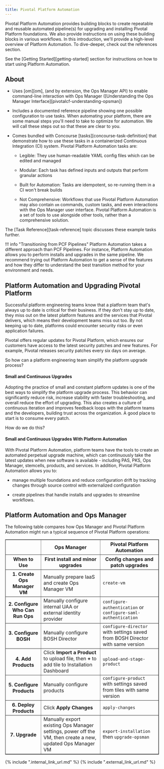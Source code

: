 ```yaml
---
title: Pivotal Platform Automation
---
```


Pivotal Platform Automation provides building blocks
to create repeatable and reusable automated pipeline(s)
for upgrading and installing Pivotal Platform foundations.
We also provide instructions on using these building blocks in various workflows.
In this introduction, we'll provide a high-level overview of Platform Automation.
To dive-deeper, check out the references section.

See the [Getting Started][getting-started] section for instructions 
on how to start using Platform Automation.

## About

* Uses [om][om],
  (and by extension, the Ops Manager API)
  to enable command-line interaction with Ops Manager
  ([Understanding the Ops Manager Interface][pivotalcf-understanding-opsman])

* Includes a documented reference pipeline
  showing one possible configuration to use tasks.
  When automating your platform,
  there are some manual steps you'll need to take to optimize for automation.
  We will call these steps out so that these are clear to you.

* Comes bundled with Concourse [tasks][concourse-task-definition]
  that demonstrate how to use these tasks
  in a containerized Continuous Integration (CI) system.
  Pivotal Platform Automation tasks are:

    * Legible: They use
      human-readable YAML config files which can be edited and managed

    * Modular: Each task has defined inputs and outputs
      that perform granular actions

    * Built for Automation: Tasks are idempotent,
      so re-running them in a CI won't break builds

    * Not Comprehensive: Workflows that use Pivotal Platform Automation
      may also contain `om` commands, custom tasks,
      and even interactions with the Ops Manager user interface.
      Pivotal Platform Automation is a set of tools to use alongside other tools,
      rather than a comprehensive solution.

The [Task Reference][task-reference] topic discusses these example tasks further.

!!! info "Transitioning from PCF Pipelines"
      Platform Automation takes a different approach than PCF Pipelines.
      For instance, Platform Automation allows you
      to perform installs and upgrades in the same pipeline.
      We recommend trying out Platform Automation
      to get a sense of the features and how they differ
      to understand the best transition method for your environment and needs.

## Platform Automation and Upgrading Pivotal Platform

Successful platform engineering teams know that a platform team
that's always up to date is critical for their business.
If they don’t stay up to date,
they miss out on the latest platform features and the services that Pivotal delivers,
which means their development teams miss out too.
By not keeping up to date,
platforms could encounter security risks or even application failures.

Pivotal offers regular updates for Pivotal Platform,
which ensures our customers have access to the latest security patches and new features.
For example, Pivotal releases security patches every six days on average.

So how can a platform engineering team simplify the platform upgrade process?

#### <a id=""></a> Small and Continuous Upgrades

Adopting the practice of small and constant platform updates
is one of the best ways to simplify the platform upgrade process.
This behavior can significantly reduce risk,
increase stability with faster troubleshooting,
and overall reduce the effort of upgrading.
This also creates a culture of continuous iteration
and improves feedback loops with the platform teams and the developers,
building trust across the organization.
A good place to start is to consume every patch.

How do we do this?

#### <a id=""></a> Small and Continuous Upgrades With Platform Automation

With Pivotal Platform Automation,
platform teams have the tools to create an automated perpetual upgrade machine,
which can continuously take the latest updates when new software is available -
including PAS, PKS, Ops Manager, stemcells, products, and services.
In addition, Pivotal Platform Automation allows you to:

* manage multiple foundations and reduce configuration drift
  by tracking changes through source control with
  externalized configuration

* create pipelines that handle installs and upgrades to streamline workflows.

## Platform Automation and Ops Manager

The following table compares how Ops Manager
and Pivotal Platform Automation might run a typical sequence of Pivotal Platform operations:

<table border="1">
  <tr>
    <th></th>
    <th>Ops Manager</th>
    <th>Pivotal Platform Automation</th>
  </tr><tr>
    <th>When to Use</th>
    <th>First install and minor upgrades</th>
    <th>Config changes and patch upgrades</th>
  </tr><tr>
    <th>1. Create Ops Manager VM</th>
    <td>Manually prepare IaaS and create Ops Manager VM</td>
    <td><code>create-vm</code></td>
  </tr><tr>
    <th>2. Configure Who Can Run Ops</th>
    <td>Manually configure internal UAA or external identity provider</td>
    <td><code>configure-authentication</code> or <code>configure-saml-authentication</code></td>
  </tr><tr>
    <th>3. Configure BOSH</th>
    <td>Manually configure BOSH Director</td>
    <td><code>configure-director</code> with settings saved from BOSH Director with same version</td>
  </tr><tr>
    <th>4. Add Products</th>
    <td>Click <strong>Import a Product</strong> to upload file, then <strong>+</strong> to add tile to Installation Dashboard</td>
    <td><code>upload-and-stage-product</code></td>
  </tr><tr>
    <th>5. Configure Products</th>
    <td>Manually configure products</td>
    <td><code>configure-product</code> with settings saved from tiles with same version</td>
  </tr><tr>
    <th>6. Deploy Products</th>
    <td>Click <strong>Apply Changes</strong></td>
    <td><code>apply-changes</code></td>
  </tr><tr>
    <th>7. Upgrade</th>
    <td>Manually export existing Ops Manager settings, power off the VM, then create a new, updated
    Ops Manager VM</td>
    <td><code>export-installation</code> then <code>upgrade-opsman</code></td>
  </tr>
</table>

{% include ".internal_link_url.md" %}
{% include ".external_link_url.md" %}
